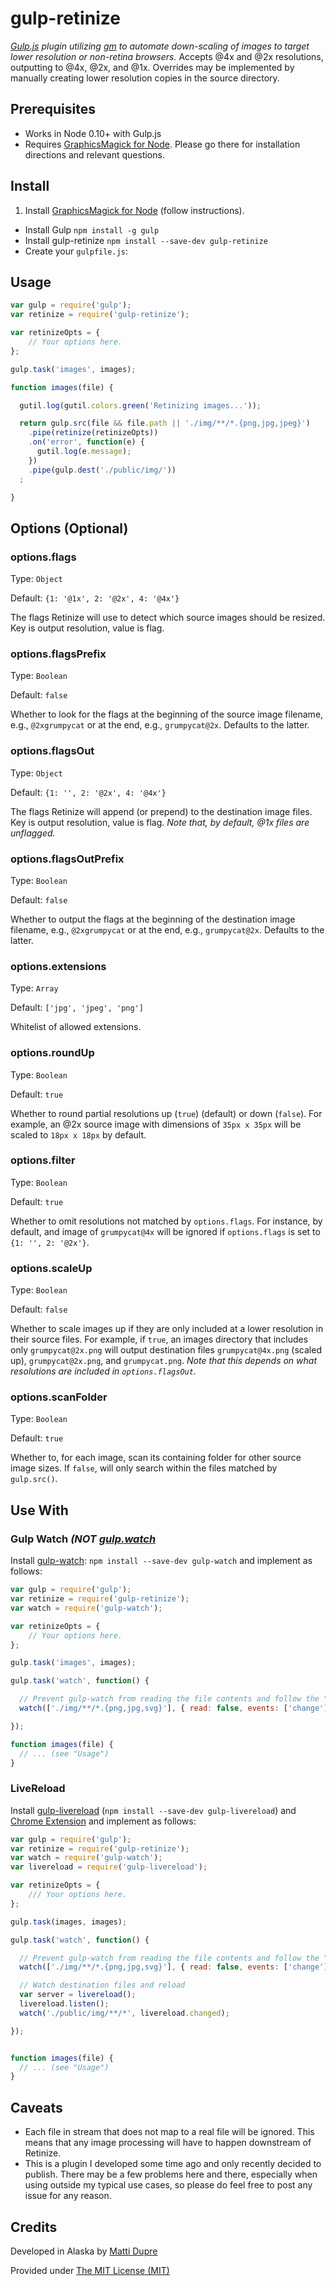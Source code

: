 # gulp-retinize

_[Gulp.js](https://github.com/gulpjs/gulp) plugin utilizing [gm](https://github.com/aheckmann/gm) to automate down-scaling of images to target lower resolution or non-retina browsers._
Accepts @4x and @2x resolutions, outputting to @4x, @2x, and @1x. Overrides may be implemented by manually creating lower resolution copies in the source directory.

## Prerequisites

*  Works in Node 0.10+ with Gulp.js
*  Requires [GraphicsMagick for Node](https://github.com/aheckmann/gm). Please go there for installation directions and relevant questions.

## Install

1. Install [GraphicsMagick for Node](https://github.com/aheckmann/gm) (follow instructions).
*  Install Gulp ```npm install -g gulp```
*  Install gulp-retinize ```npm install --save-dev gulp-retinize```
*  Create your ```gulpfile.js```:

## Usage

```javascript
var gulp = require('gulp');
var retinize = require('gulp-retinize');

var retinizeOpts = {
    // Your options here.
};

gulp.task('images', images);

function images(file) {

  gutil.log(gutil.colors.green('Retinizing images...'));

  return gulp.src(file && file.path || './img/**/*.{png,jpg,jpeg}')
    .pipe(retinize(retinizeOpts))
    .on('error', function(e) {
      gutil.log(e.message);
    })
    .pipe(gulp.dest('./public/img/'))
  ;

}
```

## Options (Optional)

### options.flags

Type: ```Object```

Default: ```{1: '@1x', 2: '@2x', 4: '@4x'}```

The flags Retinize will use to detect which source images should be resized. Key is output resolution, value is flag.

### options.flagsPrefix

Type: ```Boolean```

Default: ```false```

Whether to look for the flags at the beginning of the source image filename, e.g., ```@2xgrumpycat``` or at the end, e.g., ```grumpycat@2x```. Defaults to the latter.

### options.flagsOut

Type: ```Object```

Default: ```{1: '', 2: '@2x', 4: '@4x'}```

The flags Retinize will append (or prepend) to the destination image files. Key is output resolution, value is flag. _Note that, by default, @1x files are unflagged._

### options.flagsOutPrefix

Type: ```Boolean```

Default: ```false```

Whether to output the flags at the beginning of the destination image filename, e.g., ```@2xgrumpycat``` or at the end, e.g., ```grumpycat@2x```. Defaults to the latter.

### options.extensions

Type: ```Array```

Default: ```['jpg', 'jpeg', 'png']```

Whitelist of allowed extensions.

### options.roundUp

Type: ```Boolean```

Default: ```true```

Whether to round partial resolutions up (```true```) (default) or down (```false```). For example, an @2x source image with dimensions of ```35px x 35px``` will be scaled to ```18px x 18px``` by default.

### options.filter

Type: ```Boolean```

Default: ```true```

Whether to omit resolutions not matched by ```options.flags```. For instance, by default, and image of ```grumpycat@4x``` will be ignored if ```options.flags``` is set to ```{1: '', 2: '@2x'}```.

### options.scaleUp

Type: ```Boolean```

Default: ```false```

Whether to scale images up if they are only included at a lower resolution in their source files. For example, if ```true```, an images directory that includes only ```grumpycat@2x.png``` will output destination files ```grumpycat@4x.png``` (scaled up), ```grumpycat@2x.png```, and ```grumpycat.png```. _Note that this depends on what resolutions are included in ```options.flagsOut```._

### options.scanFolder

Type: ```Boolean```

Default: ```true```

Whether to, for each image, scan its containing folder for other source image sizes. If ```false```, will only search within the files matched by ```gulp.src()```.

## Use With

### Gulp Watch _(NOT [gulp.watch](https://github.com/gulpjs/gulp/blob/master/docs/API.md#gulpwatchglob-opts-tasks)_

Install [gulp-watch](https://github.com/floatdrop/gulp-watch): ```npm install --save-dev gulp-watch``` and implement as follows:

```javascript
var gulp = require('gulp');
var retinize = require('gulp-retinize');
var watch = require('gulp-watch');

var retinizeOpts = {
    // Your options here.
};

gulp.task('images', images);

gulp.task('watch', function() {

  // Prevent gulp-watch from reading the file contents and follow the "change" event:
  watch(['./img/**/*.{png,jpg,svg}'], { read: false, events: ['change'] }, images);

});

function images(file) {
  // ... (see "Usage")
}
```

### LiveReload

Install [gulp-livereload](https://github.com/vohof/gulp-livereload) (```npm install --save-dev gulp-livereload```) and [Chrome Extension](https://chrome.google.com/webstore/detail/livereload/jnihajbhpnppcggbcgedagnkighmdlei) and implement as follows:

```javascript
var gulp = require('gulp');
var retinize = require('gulp-retinize');
var watch = require('gulp-watch');
var livereload = require('gulp-livereload');

var retinizeOpts = {
    /// Your options here.
};

gulp.task(images, images);

gulp.task('watch', function() {

  // Prevent gulp-watch from reading the file contents and follow the "change" event:
  watch(['./img/**/*.{png,jpg,svg}'], { read: false, events: ['change'] }, images);

  // Watch destination files and reload
  var server = livereload();
  livereload.listen();
  watch('./public/img/**/*', livereload.changed);

});


function images(file) {
  // ... (see "Usage")
}

```


## Caveats

*  Each file in stream that does not map to a real file will be ignored. This means that any image processing will have to happen downstream of Retinize.
*  This is a plugin I developed some time ago and only recently decided to publish. There may be a few problems here and there, especially when using outside my typical use cases, so please do feel free to post any issue for any reason.

## Credits

Developed in Alaska by [Matti Dupre](http://github.com/mattidupre)

Provided under [The MIT License (MIT)](LICENSE)